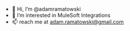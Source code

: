 - 👋 Hi, I’m @adamramatowski
- 👀 I’m interested in MuleSoft Integrations
- 📫 reach me at adam.ramatowski@gmail.com 

<!---
adamramatowski/adamramatowski is a ✨ special ✨ repository because its `README.md` (this file) appears on your GitHub profile.
You can click the Preview link to take a look at your changes.
--->
